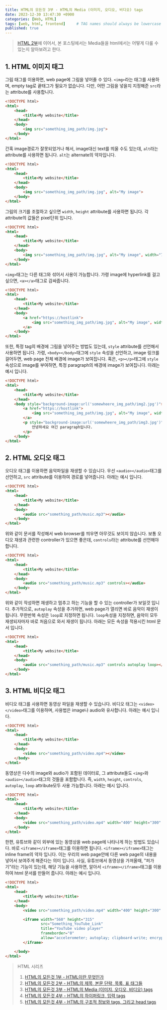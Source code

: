 ```yaml
---
title: HTML의 모든것 3부 - HTML의 Media (이미지, 오디오, 비디오) tags
date: 2023-12-30 13:47:30 +0900
categories: [Web, HTML]
tags: [web, html, frontend]     # TAG names should always be lowercase
published: true
---
```


> [HTML 2부]()에 이어서, 본 포스팅에서는 Media들을 html에서는 어떻게 다룰 수 있는지 알아보려고 한다. 

## 1. HTML 이미지 태그
그림 태그를 이용하면, web page에 그림을 넣어줄 수 있다. ```<img>```라는 태그를 사용하며, empty tag로 끝태그가 필요가 없습니다. 
다만, 어떤 그림을 넣을지 지정해준 ```src```라는 attribute를 사용합니다. 

```html
<!DOCTYPE html>
<html>
    <head>
        <title>My website</title>
    </head>
    <body>
        <img src="something_img_path/img.jpg">
    </body>
</html>
```

간혹 image경로가 잘못되었거나 해서, image대신 text를 띄울 수도 있는데, ```alt```라는 attribute를 사용하면 됩니다. 
```alt```는 alternate의 약자입니다. 

```html
<!DOCTYPE html>
<html>
    <head>
        <title>My website</title>
    </head>
    <body>
        <img src="something_img_path/img.jpg", alt="My image">
    </body>
</html>
```

그림의 크기를 조절하고 싶으면 ```width```, ```height``` attribute를 사용하면 됩니다. 
각 attribute의 값들은 pixel단위 입니다. 

```html
<!DOCTYPE html>
<html>
    <head>
        <title>My website</title>
    </head>
    <body>
        <img src="something_img_path/img.jpg", alt="My image", width="70", height="100">
    </body>
</html>
```

```<img>```태그는 다른 태그와 섞어서 사용이 가능합니다. 가령 image에 hyperlink를 걸고 싶으면, ```<a></a>```태그로 감싸줍니다. 

```html
<!DOCTYPE html>
<html>
    <head>
        <title>My website</title>
    </head>
    <body>
        <a href="https://hostlink">
            <img src="something_img_path/img.jpg", alt="My image", width="70", height="100">
        </a>
    </body>
</html>
```

또한, 특정 tag의 배경에 그림을 넣어주는 방법도 있는데, ```style``` attribute를 선언해서 사용하면 됩니다.
가령, ```<body></body>```태그에 ```style``` 속성을 선언하고, image 링크를 걸어두면, web page 전체 배경에 image가 보여집니다. 
혹은, ```<p></p>```태그에 ```style``` 속성으로 image를 부여하면, 특정 paragraph의 배경에 image가 보여집니다. 
아래는 예시 입니다. 

```html
<!DOCTYPE html>
<html>
    <head>
        <title>My website</title>
    </head>
    <body style="background-image:url('somewheere_img_path/img2.jpg')">
        <a href="https://hostlink">
            <img src="something_img_path/img.jpg", alt="My image", width="70", height="100">
        </a>
        <p style="background-image:url('somewheere_img_path/img3.jpg')">
            안녕하세요 여긴 paragraph입니다. 
        </p>
    </body>
</html>
```

## 2. HTML 오디오 태그
오디오 태그를 이용하면 음악파일을 재생할 수 있습니다. 우선 ```<audio></audio>```태그를 선언하고, ```src``` attribute를 이용하여 경로를 넣어줍니다. 
아래는 예시 입니다. 

```html
<!DOCTYPE html>
<html>
    <head>
        <title>My website</title>
    </head>
    <body>
        <audio src="something_path/music.mp3"></audio>
    </body>
</html>
```

위와 같이 문서를 작성해서 web browser를 띄우면 아무것도 보이지 않습니다. 
보통 오디오 재생과 관련한 controller가 있으면 좋은데, ```controls```라는 attribute를 선언해야 합니다. 

```html
<!DOCTYPE html>
<html>
    <head>
        <title>My website</title>
    </head>
    <body>
        <audio src="something_path/music.mp3" controls></audio>
    </body>
</html>
```

위와 같이 작성하면 재생하고 멈추고 하는 기능을 할 수 있는 controller가 보일것 입니다. 
추가적으로, ```autoplay``` 속성을 추가하면, web page가 열리면 바로 음악이 재생이 됩니다. 
무한반복 속성은 ```loop```로 지정하면 됩니다. ```loop```속성을 지정하면, 음악이 모두 재생되자마자 바로 처음으로 와서 재생이 됩니다. 
아래는 모든 속성을 적용시킨 html 문서 입니다. 

```html
<!DOCTYPE html>
<html>
    <head>
        <title>My website</title>
    </head>
    <body>
        <audio src="something_path/music.mp3" controls autoplay loop></audio>
    </body>
</html>
```

## 3. HTML 비디오 태그
비디오 태그를 사용하면 동영상 파일을 재생할 수 있습니다. 비디오 태그는 ```<video></video>```태그를 이용하며, 사용법은 image나 audio와 유사합니다. 
아래는 예시 입니다. 

```html
<!DOCTYPE html>
<html>
    <head>
        <title>My website</title>
    </head>
    <body>
        <video src="something_path/video.mp4"></video>
    </body>
</html>
```

동영상은 다수의 image와 audio가 포함된 데이터로, 그 attribute들도 ```<img>```와 ```<audio></audio>```태그의 것들을 포함합니다. 
즉, ```width```, ```height```, ```controls```, ```autoplay```, ```loop``` attribute모두 사용 가능합니다. 
아래는 예시 입니다. 

```html
<!DOCTYPE html>
<html>
    <head>
        <title>My website</title>
    </head>
    <body>
        <video src="something_path/video.mp4" width="400" height="300" controls, autoplay loop></video>
    </body>
</html>
```

한편, 유튜브와 같이 외부에 있는 동영상을 web page에 나타나게 하는 방법도 있습니다. 
바로 ```<iframe></iframe>```태그를 이용하면 됩니다. ```<iframe></iframe>```태그는 inline frame의 약자 입니다. 
이는 우리의 web page안에 다른 web page의 내용을 넣어서 보여주게 해준다는 의미 입니다. 
사실, 유튜브에서 동영상을 가져올때, "퍼가기"라는 기능이 있는데, 해당 기능을 사용하면, 알아서 ```<iframe></iframe>```태그를 이용하여 html 문서를 만들어 줍니다. 
아래는 예시 입니다. 

```html
<!DOCTYPE html>
<html>
    <head>
        <title>My website</title>
    </head>
    <body>
        <video src="something_path/video.mp4" width="400" height="300" controls, autoplay loop></video>

        <iframe width="560" height="315" 
                src="Something_YouTube_Link" 
                title="YouTube video player" 
                frameborder="0" 
                allow="accelerometer; autoplay; clipboard-write; encrypted-media; gyroscope; picture-in-picture; web-share" allowfullscreen>
        </iframe>

    </body>
</html>
```

> HTML 시리즈
> 1. [HTML의 모든것 1부 - HTML이란 무엇인가]()
> 1. [HTML의 모든것 2부 - HTML의 제목, 본문 단락, 목록, 표 태그들]()
> 2. [HTML의 모든것 3부 - HTML의 Media (이미지, 오디오, 비디오) tags]()
> 3. [HTML의 모든것 4부 - HTML의 하이퍼링크, 입력 tags]()
> 4. [HTML의 모든것 4부 - HTML의 구조적 정보와 tags, 그리고 head tags]()